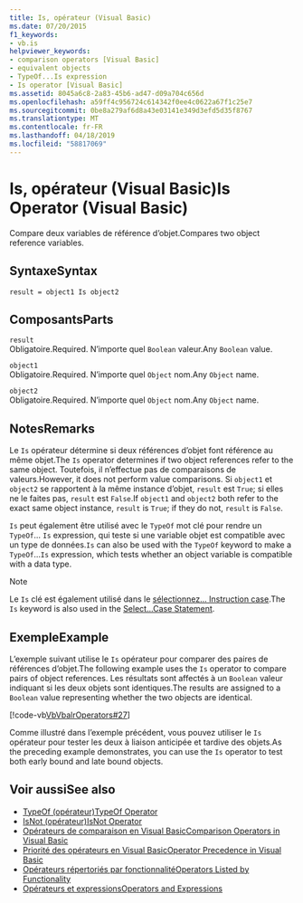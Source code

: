 ```yaml
---
title: Is, opérateur (Visual Basic)
ms.date: 07/20/2015
f1_keywords:
- vb.is
helpviewer_keywords:
- comparison operators [Visual Basic]
- equivalent objects
- TypeOf...Is expression
- Is operator [Visual Basic]
ms.assetid: 8045a6c8-2a83-45b6-ad47-d09a704c656d
ms.openlocfilehash: a59ff4c956724c614342f0ee4c0622a67f1c25e7
ms.sourcegitcommit: 0be8a279af6d8a43e03141e349d3efd5d35f8767
ms.translationtype: MT
ms.contentlocale: fr-FR
ms.lasthandoff: 04/18/2019
ms.locfileid: "58817069"
---
```

# <a name="is-operator-visual-basic"></a><span data-ttu-id="9f770-102">Is, opérateur (Visual Basic)</span><span class="sxs-lookup"><span data-stu-id="9f770-102">Is Operator (Visual Basic)</span></span>
<span data-ttu-id="9f770-103">Compare deux variables de référence d’objet.</span><span class="sxs-lookup"><span data-stu-id="9f770-103">Compares two object reference variables.</span></span>  
  
## <a name="syntax"></a><span data-ttu-id="9f770-104">Syntaxe</span><span class="sxs-lookup"><span data-stu-id="9f770-104">Syntax</span></span>  
  
```  
result = object1 Is object2  
```  
  
## <a name="parts"></a><span data-ttu-id="9f770-105">Composants</span><span class="sxs-lookup"><span data-stu-id="9f770-105">Parts</span></span>  
 `result`  
 <span data-ttu-id="9f770-106">Obligatoire.</span><span class="sxs-lookup"><span data-stu-id="9f770-106">Required.</span></span> <span data-ttu-id="9f770-107">N’importe quel `Boolean` valeur.</span><span class="sxs-lookup"><span data-stu-id="9f770-107">Any `Boolean` value.</span></span>  
  
 `object1`  
 <span data-ttu-id="9f770-108">Obligatoire.</span><span class="sxs-lookup"><span data-stu-id="9f770-108">Required.</span></span> <span data-ttu-id="9f770-109">N’importe quel `Object` nom.</span><span class="sxs-lookup"><span data-stu-id="9f770-109">Any `Object` name.</span></span>  
  
 `object2`  
 <span data-ttu-id="9f770-110">Obligatoire.</span><span class="sxs-lookup"><span data-stu-id="9f770-110">Required.</span></span> <span data-ttu-id="9f770-111">N’importe quel `Object` nom.</span><span class="sxs-lookup"><span data-stu-id="9f770-111">Any `Object` name.</span></span>  
  
## <a name="remarks"></a><span data-ttu-id="9f770-112">Notes</span><span class="sxs-lookup"><span data-stu-id="9f770-112">Remarks</span></span>  
 <span data-ttu-id="9f770-113">Le `Is` opérateur détermine si deux références d’objet font référence au même objet.</span><span class="sxs-lookup"><span data-stu-id="9f770-113">The `Is` operator determines if two object references refer to the same object.</span></span> <span data-ttu-id="9f770-114">Toutefois, il n’effectue pas de comparaisons de valeurs.</span><span class="sxs-lookup"><span data-stu-id="9f770-114">However, it does not perform value comparisons.</span></span> <span data-ttu-id="9f770-115">Si `object1` et `object2` se rapportent à la même instance d’objet, `result` est `True`; si elles ne le faites pas, `result` est `False`.</span><span class="sxs-lookup"><span data-stu-id="9f770-115">If `object1` and `object2` both refer to the exact same object instance, `result` is `True`; if they do not, `result` is `False`.</span></span>  
  
 <span data-ttu-id="9f770-116">`Is` peut également être utilisé avec le `TypeOf` mot clé pour rendre un `TypeOf`... `Is` expression, qui teste si une variable objet est compatible avec un type de données.</span><span class="sxs-lookup"><span data-stu-id="9f770-116">`Is` can also be used with the `TypeOf` keyword to make a `TypeOf`...`Is` expression, which tests whether an object variable is compatible with a data type.</span></span>  
  
> [!NOTE]
>  <span data-ttu-id="9f770-117">Le `Is` clé est également utilisé dans le [sélectionnez... Instruction case](../../../visual-basic/language-reference/statements/select-case-statement.md).</span><span class="sxs-lookup"><span data-stu-id="9f770-117">The `Is` keyword is also used in the [Select...Case Statement](../../../visual-basic/language-reference/statements/select-case-statement.md).</span></span>  
  
## <a name="example"></a><span data-ttu-id="9f770-118">Exemple</span><span class="sxs-lookup"><span data-stu-id="9f770-118">Example</span></span>  
 <span data-ttu-id="9f770-119">L’exemple suivant utilise le `Is` opérateur pour comparer des paires de références d’objet.</span><span class="sxs-lookup"><span data-stu-id="9f770-119">The following example uses the `Is` operator to compare pairs of object references.</span></span> <span data-ttu-id="9f770-120">Les résultats sont affectés à un `Boolean` valeur indiquant si les deux objets sont identiques.</span><span class="sxs-lookup"><span data-stu-id="9f770-120">The results are assigned to a `Boolean` value representing whether the two objects are identical.</span></span>  
  
 [!code-vb[VbVbalrOperators#27](~/samples/snippets/visualbasic/VS_Snippets_VBCSharp/VbVbalrOperators/VB/Class1.vb#27)]  
  
 <span data-ttu-id="9f770-121">Comme illustré dans l’exemple précédent, vous pouvez utiliser le `Is` opérateur pour tester les deux à liaison anticipée et tardive des objets.</span><span class="sxs-lookup"><span data-stu-id="9f770-121">As the preceding example demonstrates, you can use the `Is` operator to test both early bound and late bound objects.</span></span>  
  
## <a name="see-also"></a><span data-ttu-id="9f770-122">Voir aussi</span><span class="sxs-lookup"><span data-stu-id="9f770-122">See also</span></span>

- [<span data-ttu-id="9f770-123">TypeOf (opérateur)</span><span class="sxs-lookup"><span data-stu-id="9f770-123">TypeOf Operator</span></span>](../../../visual-basic/language-reference/operators/typeof-operator.md)
- [<span data-ttu-id="9f770-124">IsNot (opérateur)</span><span class="sxs-lookup"><span data-stu-id="9f770-124">IsNot Operator</span></span>](../../../visual-basic/language-reference/operators/isnot-operator.md)
- [<span data-ttu-id="9f770-125">Opérateurs de comparaison en Visual Basic</span><span class="sxs-lookup"><span data-stu-id="9f770-125">Comparison Operators in Visual Basic</span></span>](../../../visual-basic/programming-guide/language-features/operators-and-expressions/comparison-operators.md)
- [<span data-ttu-id="9f770-126">Priorité des opérateurs en Visual Basic</span><span class="sxs-lookup"><span data-stu-id="9f770-126">Operator Precedence in Visual Basic</span></span>](../../../visual-basic/language-reference/operators/operator-precedence.md)
- [<span data-ttu-id="9f770-127">Opérateurs répertoriés par fonctionnalité</span><span class="sxs-lookup"><span data-stu-id="9f770-127">Operators Listed by Functionality</span></span>](../../../visual-basic/language-reference/operators/operators-listed-by-functionality.md)
- [<span data-ttu-id="9f770-128">Opérateurs et expressions</span><span class="sxs-lookup"><span data-stu-id="9f770-128">Operators and Expressions</span></span>](../../../visual-basic/programming-guide/language-features/operators-and-expressions/index.md)
